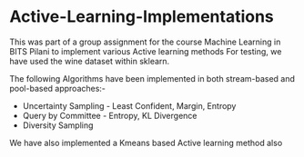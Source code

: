# Active-Learning-Implementations

This was part of a group assignment for the course Machine Learning in BITS Pilani to implement various Active learning methods 
For testing, we have used the wine dataset within sklearn. 

The following Algorithms have been implemented in both stream-based and pool-based approaches:-

* Uncertainty Sampling - Least Confident, Margin, Entropy
* Query by Committee - Entropy, KL Divergence
* Diversity Sampling

We have also implemented a Kmeans based Active learning method also
